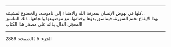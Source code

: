 ------------------------------------------------------------------------

كلها في نهوض الإنسان بمعرفة الله والاهتداء إلى ناموسه، والخضوع
لمشيئته..  
بهذا الإيقاع تختم السورة، فيتناسق بدؤها وختامها، مع موضوعها واتجاهها.
ذلك التناسق المعجز، الدال بذاته على مصدر هذا الكتاب!

------------------------------------------------------------------------

الجزء: 5 ¦ الصفحة: 2886
